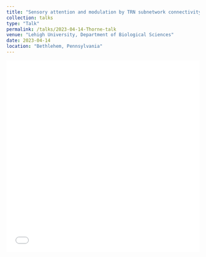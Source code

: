 ```yaml
---
title: "Sensory attention and modulation by TRN subnetwork connectivity"
collection: talks
type: "Talk"
permalink: /talks/2023-04-14-Thorne-talk
venue: "Lehigh University, Department of Biological Sciences"
date: 2023-04-14
location: "Bethlehem, Pennsylvania"
---
```


<iframe src="/files/pdf/Mendoza_flyer.pdf" width="100%" height="500" frameborder="no" border="0" marginwidth="0" marginheight="0"></iframe>
